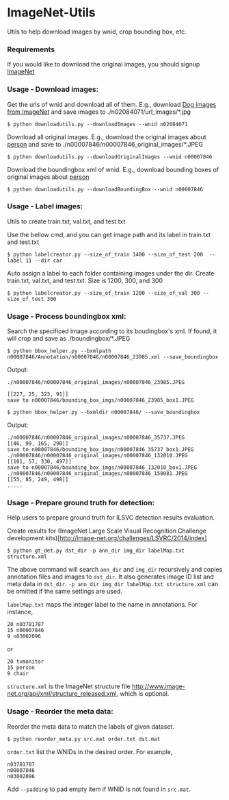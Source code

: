 # ImageNet-Utils
Utils to help download images by wnid, crop bounding box, etc.

### Requirements
If you would like to download the original images, you should signup [ImageNet](http://www.image-net.org/)

### Usage - Download images:
Get the urls of wnid and download all of them. E.g., download [Dog images from ImageNet](http://www.image-net.org/synset?wnid=n02084071) and save images to ./n02084071/url_images/*.jpg

`$ python downloadutils.py --downloadImages --wnid n02084071`

Download all original images. E.g., download the original images about [person](http://www.image-net.org/synset?wnid=n00007846) and save to ./n00007846/n00007846_original_images/*.JPEG

`$ python downloadutils.py --downloadOriginalImages --wnid n00007846`

Download the boundingbox xml of wnid. E.g., download  bounding boxes of original images about [person](http://www.image-net.org/synset?wnid=n00007846)

`$ python downloadutils.py --downloadBoundingBox --wnid n00007846`

### Usage - Label images:
Utils to create train.txt, val.txt, and test.txt

Use the bellow cmd, and you can get image path and its label in train.txt and test.txt

`$ python labelcreator.py --size_of_train 1400 --size_of_test 200  --label 11 --dir car`

Auto assign a label to each folder containing images under the dir. Create train.txt, val.txt, and test.txt. Size is 1200, 300, and 300

`$ python labelcreator.py --size_of_train 1200 --size_of_val 300 --size_of_test 300`

### Usage - Process boundingbox xml:
Search the specificed image according to its boudingbox's xml. If found, it will crop and save as ./boundingbox/*.JPEG

`$ python bbox_helper.py --bxmlpath n00007846/Annotation/n00007846/n00007846_23985.xml --save_boundingbox`

Output:

	./n00007846/n00007846_original_images/n00007846_23985.JPEG

	[[227, 25, 323, 91]]
	save to n00007846/bounding_box_imgs/n00007846_23985_box1.JPEG

`$ python bbox_helper.py --bxmldir n00007846/ --save_boundingbox`

Output:

	./n00007846/n00007846_original_images/n00007846_35737.JPEG
	[[46, 99, 165, 290]]
	save to n00007846/bounding_box_imgs/n00007846_35737_box1.JPEG
	./n00007846/n00007846_original_images/n00007846_132010.JPEG
	[[101, 57, 330, 497]]
	save to n00007846/bounding_box_imgs/n00007846_132010_box1.JPEG
	./n00007846/n00007846_original_images/n00007846_158081.JPEG
	[[55, 85, 249, 498]]
	.....

### Usage - Prepare ground truth for detection:
Help users to prepare ground truth for ILSVC detection results evaluation.

Create results for (ImageNet Large Scale Visual Recognition Challenge development kits)[http://image-net.org/challenges/LSVRC/2014/index]

`$ python gt_det.py dst_dir -p ann_dir img_dir labelMap.txt structure.xml`

The above command will search `ann_dir` and `img_dir` recursively and copies annotation files and images to `dst_dir`. It also generates image ID list and meta data in `dst_dir`. `-p ann_dir img_dir labelMap.txt structure.xml` can be omitted if the same settings are used.

`labelMap.txt` maps the integer label to the name in annotations. For instance,

	20 n03781787
	15 n00007846
	9 n03002096

or

	20 tvmonitor
	15 person
	9 chair

`structure.xml` is the ImageNet structure file http://www.image-net.org/api/xml/structure_released.xml, which is optional.

### Usage - Reorder the meta data:
Reorder the meta data to match the labels of given dataset.

`$ python reorder_meta.py src.mat order.txt dst.mat`

`order.txt` list the WNIDs in the desired order. For example,

	n03781787
	n00007846
	n03002096

Add `--padding` to pad empty item if WNID is not found in `src.mat`.
